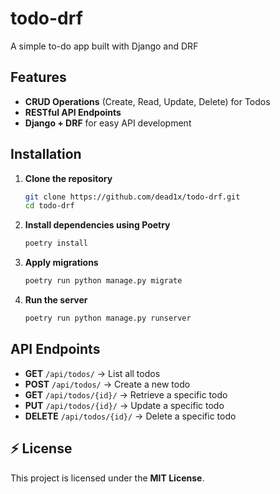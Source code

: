 # todo-drf
A simple to-do app built with Django and DRF  

## Features  
- **CRUD Operations** (Create, Read, Update, Delete) for Todos  
- **RESTful API Endpoints**  
- **Django + DRF** for easy API development  

## Installation  

1. **Clone the repository**  
   ```bash
   git clone https://github.com/dead1x/todo-drf.git
   cd todo-drf
   ```

2. **Install dependencies using Poetry**  
   ```bash
   poetry install
   ```

3. **Apply migrations**  
   ```bash
   poetry run python manage.py migrate
   ```

4. **Run the server**  
   ```bash
   poetry run python manage.py runserver
   ```

## API Endpoints  

- **GET** `/api/todos/` → List all todos  
- **POST** `/api/todos/` → Create a new todo  
- **GET** `/api/todos/{id}/` → Retrieve a specific todo  
- **PUT** `/api/todos/{id}/` → Update a specific todo  
- **DELETE** `/api/todos/{id}/` → Delete a specific todo  

## ⚡ License  
This project is licensed under the **MIT License**.  